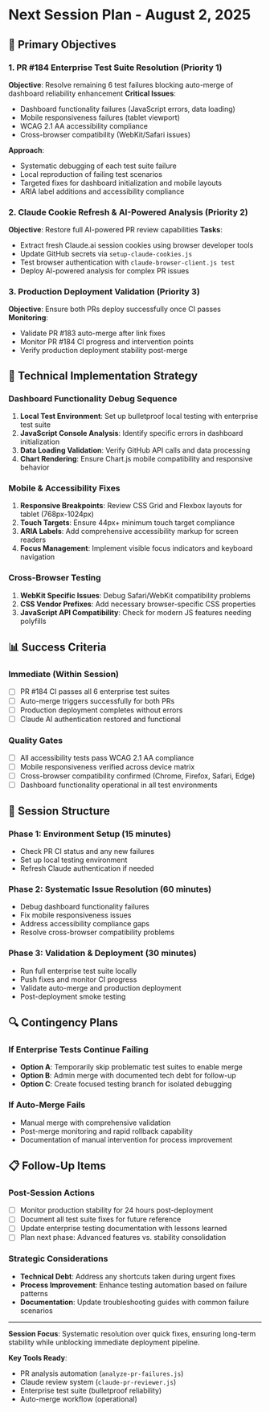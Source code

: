 # Next Session Plan - August 2, 2025

## 🎯 **Primary Objectives**

### **1. PR #184 Enterprise Test Suite Resolution** (Priority 1)
**Objective**: Resolve remaining 6 test failures blocking auto-merge of dashboard reliability enhancement
**Critical Issues**:
- Dashboard functionality failures (JavaScript errors, data loading)
- Mobile responsiveness failures (tablet viewport)  
- WCAG 2.1 AA accessibility compliance
- Cross-browser compatibility (WebKit/Safari issues)

**Approach**:
- Systematic debugging of each test suite failure
- Local reproduction of failing test scenarios
- Targeted fixes for dashboard initialization and mobile layouts
- ARIA label additions and accessibility compliance

### **2. Claude Cookie Refresh & AI-Powered Analysis** (Priority 2)
**Objective**: Restore full AI-powered PR review capabilities
**Tasks**:
- Extract fresh Claude.ai session cookies using browser developer tools
- Update GitHub secrets via `setup-claude-cookies.js`
- Test browser authentication with `claude-browser-client.js test`
- Deploy AI-powered analysis for complex PR issues

### **3. Production Deployment Validation** (Priority 3)
**Objective**: Ensure both PRs deploy successfully once CI passes
**Monitoring**:
- Validate PR #183 auto-merge after link fixes
- Monitor PR #184 CI progress and intervention points
- Verify production deployment stability post-merge

## 🔧 **Technical Implementation Strategy**

### **Dashboard Functionality Debug Sequence**
1. **Local Test Environment**: Set up bulletproof local testing with enterprise test suite
2. **JavaScript Console Analysis**: Identify specific errors in dashboard initialization
3. **Data Loading Validation**: Verify GitHub API calls and data processing
4. **Chart Rendering**: Ensure Chart.js mobile compatibility and responsive behavior

### **Mobile & Accessibility Fixes**
1. **Responsive Breakpoints**: Review CSS Grid and Flexbox layouts for tablet (768px-1024px)
2. **Touch Targets**: Ensure 44px+ minimum touch target compliance
3. **ARIA Labels**: Add comprehensive accessibility markup for screen readers
4. **Focus Management**: Implement visible focus indicators and keyboard navigation

### **Cross-Browser Testing**
1. **WebKit Specific Issues**: Debug Safari/WebKit compatibility problems
2. **CSS Vendor Prefixes**: Add necessary browser-specific CSS properties
3. **JavaScript API Compatibility**: Check for modern JS features needing polyfills

## 📊 **Success Criteria**

### **Immediate (Within Session)**
- [ ] PR #184 CI passes all 6 enterprise test suites
- [ ] Auto-merge triggers successfully for both PRs
- [ ] Production deployment completes without errors
- [ ] Claude AI authentication restored and functional

### **Quality Gates**
- [ ] All accessibility tests pass WCAG 2.1 AA compliance
- [ ] Mobile responsiveness verified across device matrix
- [ ] Cross-browser compatibility confirmed (Chrome, Firefox, Safari, Edge)
- [ ] Dashboard functionality operational in all test environments

## 🚀 **Session Structure**

### **Phase 1: Environment Setup** (15 minutes)
- Check PR CI status and any new failures
- Set up local testing environment
- Refresh Claude authentication if needed

### **Phase 2: Systematic Issue Resolution** (60 minutes)
- Debug dashboard functionality failures
- Fix mobile responsiveness issues
- Address accessibility compliance gaps
- Resolve cross-browser compatibility problems

### **Phase 3: Validation & Deployment** (30 minutes)
- Run full enterprise test suite locally
- Push fixes and monitor CI progress
- Validate auto-merge and production deployment
- Post-deployment smoke testing

## 🔍 **Contingency Plans**

### **If Enterprise Tests Continue Failing**
- **Option A**: Temporarily skip problematic test suites to enable merge
- **Option B**: Admin merge with documented tech debt for follow-up
- **Option C**: Create focused testing branch for isolated debugging

### **If Auto-Merge Fails**
- Manual merge with comprehensive validation
- Post-merge monitoring and rapid rollback capability
- Documentation of manual intervention for process improvement

## 📋 **Follow-Up Items**

### **Post-Session Actions**
- [ ] Monitor production stability for 24 hours post-deployment
- [ ] Document all test suite fixes for future reference
- [ ] Update enterprise testing documentation with lessons learned
- [ ] Plan next phase: Advanced features vs. stability consolidation

### **Strategic Considerations**
- **Technical Debt**: Address any shortcuts taken during urgent fixes
- **Process Improvement**: Enhance testing automation based on failure patterns
- **Documentation**: Update troubleshooting guides with common failure scenarios

---

**Session Focus**: Systematic resolution over quick fixes, ensuring long-term stability while unblocking immediate deployment pipeline.

**Key Tools Ready**:
- PR analysis automation (`analyze-pr-failures.js`)
- Claude review system (`claude-pr-reviewer.js`) 
- Enterprise test suite (bulletproof reliability)
- Auto-merge workflow (operational)